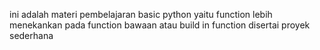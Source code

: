 ini adalah materi pembelajaran basic python yaitu function lebih menekankan pada function bawaan atau build in function disertai proyek sederhana
